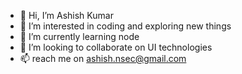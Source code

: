 - 👋 Hi, I’m Ashish Kumar
- 👀 I’m interested in coding and exploring new things
- 🌱 I’m currently learning node
- 💞️ I’m looking to collaborate on UI technologies
- 📫 reach me on ashish.nsec@gmail.com

<!---
ashish0089/ashish0089 is a ✨ special ✨ repository because its `README.md` (this file) appears on your GitHub profile.
You can click the Preview link to take a look at your changes.
--->

